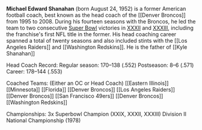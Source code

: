 **Michael Edward Shanahan** (born August 24, 1952) is a former American football coach, best known as the head coach of the [[Denver Broncos]] from 1995 to 2008. During his fourteen seasons with the Broncos, he led the team to two consecutive [Super Bowl](https://en.wikipedia.org/wiki/Super_Bowl "Super Bowl") victories in [XXXII](https://en.wikipedia.org/wiki/Super_Bowl_XXXII "Super Bowl XXXII") and [XXXIII](https://en.wikipedia.org/wiki/Super_Bowl_XXXIII "Super Bowl XXXIII"), including the franchise's first NFL title in the former. His head coaching career spanned a total of twenty seasons and also included stints with the [[Los Angeles Raiders]] and [[Washington Redskins]]. He is the father of [[Kyle Shanahan]] 

Head Coach Record:
Regular season: 170–138 (.552)
Postseason: 8–6 (.571)
Career: 178–144 (.553)

Coached Teams: (Either an OC or Head Coach)
[[Eastern Illinois]]
[[Minnesota]]
[[Florida]]
[[Denver Broncos]]
[[Los Angeles Raiders]]
[[Denver Broncos]]
[[San Francisco 49ers]]
[[Denver Broncos]]
[[Washington Redskins]]

Championships:
3x Superbowl Champion (XXIX, XXXII, XXXIII)
Division II National Championship (1978)